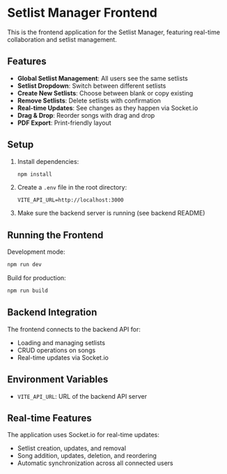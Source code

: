 # Setlist Manager Frontend

This is the frontend application for the Setlist Manager, featuring real-time collaboration and setlist management.

## Features

- **Global Setlist Management**: All users see the same setlists
- **Setlist Dropdown**: Switch between different setlists
- **Create New Setlists**: Choose between blank or copy existing
- **Remove Setlists**: Delete setlists with confirmation
- **Real-time Updates**: See changes as they happen via Socket.io
- **Drag & Drop**: Reorder songs with drag and drop
- **PDF Export**: Print-friendly layout

## Setup

1. Install dependencies:
   ```bash
   npm install
   ```

2. Create a `.env` file in the root directory:
   ```
   VITE_API_URL=http://localhost:3000
   ```

3. Make sure the backend server is running (see backend README)

## Running the Frontend

Development mode:
```bash
npm run dev
```

Build for production:
```bash
npm run build
```

## Backend Integration

The frontend connects to the backend API for:
- Loading and managing setlists
- CRUD operations on songs
- Real-time updates via Socket.io

## Environment Variables

- `VITE_API_URL`: URL of the backend API server

## Real-time Features

The application uses Socket.io for real-time updates:
- Setlist creation, updates, and removal
- Song addition, updates, deletion, and reordering
- Automatic synchronization across all connected users

